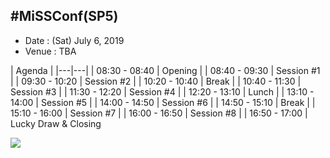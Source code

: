 ## #MiSSConf(SP5)

+ Date : (Sat) July 6, 2019
+ Venue : TBA

|      Agenda       |
|---|---|
| 08:30 - 08:40  |  Opening     |
| 08:40 - 09:30  |  Session #1  |
| 09:30 - 10:20  |  Session #2  |
| 10:20 - 10:40  |  Break       |
| 10:40 - 11:30  |  Session #3  |
| 11:30 - 12:20  |  Session #4  |
| 12:20 - 13:10  |  Lunch       |
| 13:10 - 14:00  |  Session #5  |
| 14:00 - 14:50  |  Session #6  |
| 14:50 - 15:10  |  Break       |
| 15:10 - 16:00  |  Session #7  |
| 16:00 - 16:50  |  Session #8  |
| 16:50 - 17:00  |  Lucky Draw & Closing


![](https://i2.wp.com/www.techtalkthai.com/wp-content/uploads/2017/03/lineatmissconf.png)
